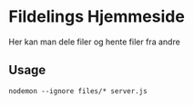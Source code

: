 # Fildelings Hjemmeside
Her kan man dele filer og hente filer fra andre

## Usage

```
nodemon --ignore files/* server.js
```
